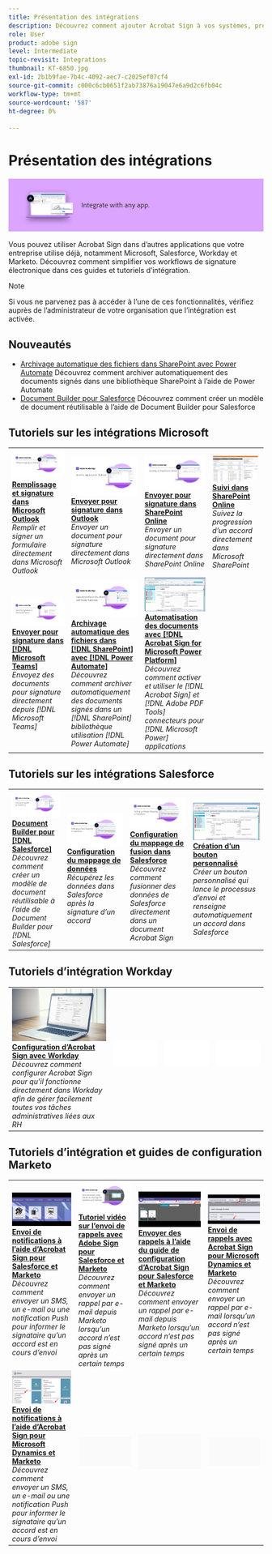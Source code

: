 ```yaml
---
title: Présentation des intégrations
description: Découvrez comment ajouter Acrobat Sign à vos systèmes, processus et applications existants
role: User
product: adobe sign
level: Intermediate
topic-revisit: Integrations
thumbnail: KT-6850.jpg
exl-id: 2b1b9fae-7b4c-4092-aec7-c2025ef07cf4
source-git-commit: c000c6cb0651f2ab73876a19047e6a9d2c6fb04c
workflow-type: tm+mt
source-wordcount: '587'
ht-degree: 0%

---
```


# Présentation des intégrations

![Image d’intégration Sign](../assets/Hero-Integrate.png)

Vous pouvez utiliser Acrobat Sign dans d’autres applications que votre entreprise utilise déjà, notamment Microsoft, Salesforce, Workday et Marketo. Découvrez comment simplifier vos workflows de signature électronique dans ces guides et tutoriels d’intégration.

>[!NOTE]
> Si vous ne parvenez pas à accéder à l’une de ces fonctionnalités, vérifiez auprès de l’administrateur de votre organisation que l’intégration est activée.

## Nouveautés

* [Archivage automatique des fichiers dans SharePoint avec Power Automate](auto-archive-sharepoint-power-automate.md)
Découvrez comment archiver automatiquement des documents signés dans une bibliothèque SharePoint à l’aide de Power Automate
* [Document Builder pour Salesforce](create-an-agreement-template.md)
Découvrez comment créer un modèle de document réutilisable à l’aide de Document Builder pour Salesforce

## Tutoriels sur les intégrations Microsoft

<table style="table-layout:fixed">
<tr>
  <td>
    <a href="fill-and-sign-doc-microsoft-outlook.md">
      <img alt="Remplissage et signature dans Microsoft Outlook" src="../assets/MS-FillSign.png" />
    </a>
    <div>
    <a href="fill-and-sign-doc-microsoft-outlook.md"><strong>Remplissage et signature dans Microsoft Outlook</strong></a>
    </div>
    <em>Remplir et signer un formulaire directement dans Microsoft Outlook</em>
    <br>
  </td>
  <td>
    <a href="send-for-signature-with-outlook.md">
      <img alt="Envoyer pour signature dans Outlook" src="../assets/MS-SendOutlook.png" />
    </a>
    <div>
    <a href="send-for-signature-with-outlook.md"><strong>Envoyer pour signature dans Outlook</strong></a>
    </div>
    <em>Envoyer un document pour signature directement dans Microsoft Outlook</em>
    <br>
  </td>
  <td>
    <a href="send-for-signature-with-sharepoint-online.md">
      <img alt="Envoyer pour signature dans SharePoint Online" src="../assets/Sending-in-SP.png" />
    </a>
    <div>
    <a href="send-for-signature-with-sharepoint-online.md"><strong>Envoyer pour signature dans SharePoint Online</strong></a>
    </div>
    <em>Envoyer un document pour signature directement dans SharePoint Online</em>
    <br>
  </td>
   <td>
    <a href="track-an-agreement-with-sharepoint-online.md">
      <img alt="Suivi dans SharePoint Online" src="../assets/MS-TrackSP.png" />
    </a>
    <div>
    <a href="track-an-agreement-with-sharepoint-online.md"><strong>Suivi dans SharePoint Online</strong></a>
    </div>
    <em>Suivez la progression d’un accord directement dans Microsoft SharePoint</em>
    <br>
  </td>
</tr>
<tr>
  <td>
    <a href="adobe-sign-teams-mortgage.md">
      <img alt="Envoi de documents pour signature dans [!DNL Microsoft Teams]" src="../assets/teamsmortgage.png" />
    </a>
    <div>
    <a href="adobe-sign-teams-mortgage.md"><strong>Envoyer pour signature dans [!DNL Microsoft Teams]</strong></a>
    </div>
    <em>Envoyez des documents pour signature directement depuis [!DNL Microsoft Teams]</em>
    <br>
  </td>
  <td>
    <a href="auto-archive-sharepoint-power-automate.md">
      <img alt="Archivage automatique des fichiers dans [!DNL SharePoint] avec [!DNL Power Automate]" src="../assets/Autoarchive.png" />
    </a>
    <div>
    <a href="auto-archive-sharepoint-power-automate.md"><strong>Archivage automatique des fichiers dans [!DNL SharePoint] avec [!DNL Power Automate]</strong></a>
    </div>
    <em>Découvrez comment archiver automatiquement des documents signés dans un [!DNL SharePoint] bibliothèque utilisation [!DNL Power Automate]</em>
    <br>
  </td>
  <td>
    <a href="documentautomation.md">
      <img alt="Automatisation des documents avec [!DNL Acrobat Sign for Microsoft Power Platform]" src="../assets/SF-Button.png" />
    </a>
    <div>
    <a href="documentautomation.md"><strong>Automatisation des documents avec [!DNL Acrobat Sign for Microsoft Power Platform]</strong></a>
    </div>
    <em>Découvrez comment activer et utiliser le [!DNL Acrobat Sign] et [!DNL Adobe PDF Tools] connecteurs pour [!DNL Microsoft Power] applications</em>
    <br>
  </td>
</tr>
</table>

## Tutoriels sur les intégrations Salesforce

<table style="table-layout:fixed">
<tr>
  <td>
    <a href="create-an-agreement-template.md">
      <img alt="Document Builder pour [!DNL Salesforce]" src="../assets/SF-Template.png" />
    </a>
    <div>
    <a href="create-an-agreement-template.md"><strong>Document Builder pour [!DNL Salesforce]</strong></a>
    </div>
    <em>Découvrez comment créer un modèle de document réutilisable à l’aide de Document Builder pour [!DNL Salesforce]</em>
    <br>
  </td>
  <td>
    <a href="set-up-data-mapping.md">
      <img alt="Configuration du mappage de données" src="../assets/SF-DataMapping.png" />
    </a>
    <div>
    <a href="set-up-data-mapping.md"><strong>Configuration du mappage de données</strong></a>
    </div>
    <em>Récupérez les données dans Salesforce après la signature d’un accord</em>
    <br>
  </td>
  <td>
    <a href="set-up-merging-map.md">
      <img alt="Configuration du mappage de fusion dans Salesforce" src="../assets/SF-MergeMapping.png" />
    </a>
    <div>
    <a href="set-up-merging-map.md"><strong>Configuration du mappage de fusion dans Salesforce</strong></a>
    </div>
    <em>Découvrez comment fusionner des données de Salesforce directement dans un document Acrobat Sign</em>
    <br>
  </td>
  <td>
    <a href="create-a-custom-button.md">
      <img alt="Création d’un bouton personnalisé" src="../assets/SF-Button.png" />
    </a>
    <div>
    <a href="create-a-custom-button.md"><strong>Création d’un bouton personnalisé</strong></a>
    </div>
    <em>Créer un bouton personnalisé qui lance le processus d’envoi et renseigne automatiquement un accord dans Salesforce</em>
    <br>
  </td>
</tr>
</table>

## Tutoriels d’intégration Workday

<table style="table-layout:fixed">
<tr>
  <td>
    <a href="workday.md">
      <img alt="Configuration d’Acrobat Sign avec Workday" src="../assets/WD-Configure.png" />
    </a>
    <div>
    <a href="workday.md"><strong>Configuration d’Acrobat Sign avec Workday</strong></a>
    </div>
    <em>Découvrez comment configurer Acrobat Sign pour qu’il fonctionne directement dans Workday afin de gérer facilement toutes vos tâches administratives liées aux RH</em>
    <br>
  </td>
  <td>
    <img alt="Espaceur" src="../assets/Whitespacer.png" />
    <div>
    <br>
  </td>
  <td>
    <img alt="Espaceur" src="../assets/Whitespacer.png" />
    <div>
    <br>
  </td>
  <td>
    <img alt="Espaceur" src="../assets/Whitespacer.png" />
    <div>
    <br>
  </td>
</tr>
</table>

## Tutoriels d’intégration et guides de configuration Marketo

<table style="table-layout:fixed">
<tr>
  <td>
    <a href="marketo-salesforce-sms.md">
      <img alt="Envoi de notifications à l’aide d’Acrobat Sign pour Salesforce et Marketo" src="../assets/Integrate-Salesforce-SMS.jpg" />
    </a>
    <div>
    <a href="marketo-salesforce-sms.md"><strong>Envoi de notifications à l’aide d’Acrobat Sign pour Salesforce et Marketo</strong></a>
    </div>
    <em>Découvrez comment envoyer un SMS, un e-mail ou une notification Push pour informer le signataire qu’un accord est en cours d’envoi</em>
    <br>
  </td>
  <td>
    <a href="marketo-salesforce-reminder-video.md">
      <img alt="Tutoriel vidéo sur l’envoi de rappels avec Acrobat Sign pour Salesforce et Marketo" src="../assets/Integrate-Salesforce-Reminder-Video.png" />
    </a>
    <div>
    <a href="marketo-salesforce-reminder.md"><strong>Tutoriel vidéo sur l’envoi de rappels avec Adobe Sign pour Salesforce et Marketo</strong></a>
    </div>
    <em>Découvrez comment envoyer un rappel par e-mail depuis Marketo lorsqu’un accord n’est pas signé après un certain temps</em>
    <br>
  </td>
  <td>
    <a href="marketo-salesforce-reminder.md">
      <img alt="Envoyer des rappels à l’aide du guide de configuration d’Acrobat Sign pour Salesforce et Marketo" src="../assets/Integrate-Salesforce-Reminder.jpg" />
    </a>
    <div>
    <a href="marketo-salesforce-reminder.md"><strong>Envoyer des rappels à l’aide du guide de configuration d’Acrobat Sign pour Salesforce et Marketo</strong></a>
    </div>
    <em>Découvrez comment envoyer un rappel par e-mail depuis Marketo lorsqu’un accord n’est pas signé après un certain temps</em>
    <br>
  </td>
   <td>
    <a href="marketo-dynamics-reminder.md">
      <img alt="Envoi de rappels avec Acrobat Sign pour Microsoft Dynamics et Marketo" src="../assets/Integrate-Dynamics-Reminder.jpg" />
    </a>
    <div>
    <a href="marketo-dynamics-reminder.md"><strong>Envoi de rappels avec Acrobat Sign pour Microsoft Dynamics et Marketo</strong></a>
    </div>
    <em>Découvrez comment envoyer un rappel par e-mail lorsqu’un accord n’est pas signé après un certain temps</em>
    <br>
  </td>
</tr>
<tr>
  <td>
    <a href="marketo-dynamics-sms.md">
      <img alt="Envoi de notifications à l’aide d’Acrobat Sign pour Microsoft Dynamics et Marketo" src="../assets/Integrate-Dynamics-SMS.jpg" />
    </a>
    <div>
    <a href="marketo-dynamics-sms.md"><strong>Envoi de notifications à l’aide d’Acrobat Sign pour Microsoft Dynamics et Marketo</strong></a>
    </div>
    <em>Découvrez comment envoyer un SMS, un e-mail ou une notification Push pour informer le signataire qu’un accord est en cours d’envoi</em>
    <br>
  </td>
  <td>
    <img alt="Espaceur" src="../assets/Grayspacer.png" />
    <div>
    <br>
  </td>
  <td>
    <img alt="Espaceur" src="../assets/Grayspacer.png" />
    <div>
    <br>
  </td>
  <td>
    <img alt="Espaceur" src="../assets/Grayspacer.png" />
    <div>
    <br>
  </td>
</tr>
</table>

